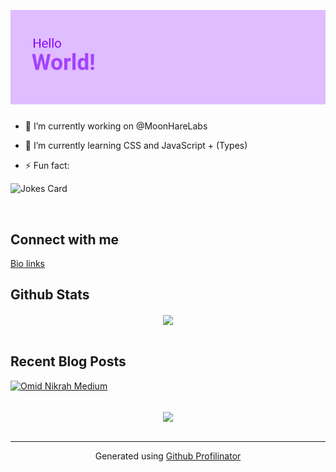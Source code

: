 [![Hello World](https://github.com/ksenginew/ksenginew/raw/main/header.png)](#nolink)

### <div align="center"></div>  
  

- 🔭 I’m currently working on @MoonHareLabs  
  

- 🌱 I’m currently learning CSS and JavaScript + (Types)    

- ⚡ Fun fact:

![Jokes Card](https://readme-jokes.vercel.app/api)
  

<br/>  

## Connect with me  
  
[Bio links](https://bio.link/ksengine)  


## Github Stats  
<div align="center"><img src="https://github-readme-stats.vercel.app/api?username=ksenginew&show_icons=true&count_private=true&hide_border=true" align="center" /></div>  

<br/>  


## Recent Blog Posts  
[![Omid Nikrah Medium](https://github-readme-medium.vercel.app/?username=ksengine&bg="transparent)](https://medium.com/@omidnikrah)

<br/>  

<div align="center">
            <a href="https://www.buymeacoffee.com/ksengine" target="_blank" style="display: inline-block;">
                <img
                    src="https://img.shields.io/badge/Donate-Buy%20Me%20A%20Coffee-orange.svg?style=flat-square" 
                    align="center"
                />
            </a></div>
<br />

----
<div align="center">Generated using <a href="https://profilinator.rishav.dev/" target="_blank">Github Profilinator</a></div>
